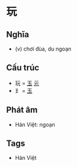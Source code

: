 # 玩

## Nghĩa

* (v) chơi đùa, du ngoạn

## Cấu trúc
* 玩 = [玉](玉.md) [元](元.md)
* ⺩ = [玉](玉.md)

## Phát âm

* Hán Việt: ngoạn

## Tags
* Hán Việt

<script>window.HANZI_FIELD='玩';</script>
